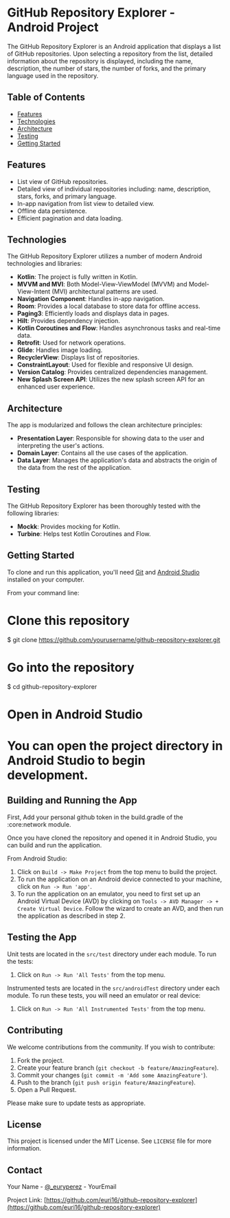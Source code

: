 # GitHub Repository Explorer - Android Project

The GitHub Repository Explorer is an Android application that displays a list of GitHub repositories. Upon selecting a repository from the list, detailed information about the repository is displayed, including the name, description, the number of stars, the number of forks, and the primary language used in the repository.

## Table of Contents

- [Features](#features)
- [Technologies](#technologies)
- [Architecture](#architecture)
- [Testing](#testing)
- [Getting Started](#getting-started)

## Features

- List view of GitHub repositories.
- Detailed view of individual repositories including: name, description, stars, forks, and primary language.
- In-app navigation from list view to detailed view.
- Offline data persistence.
- Efficient pagination and data loading.

## Technologies

The GitHub Repository Explorer utilizes a number of modern Android technologies and libraries:

- **Kotlin**: The project is fully written in Kotlin.
- **MVVM and MVI**: Both Model-View-ViewModel (MVVM) and Model-View-Intent (MVI) architectural patterns are used.
- **Navigation Component**: Handles in-app navigation.
- **Room**: Provides a local database to store data for offline access.
- **Paging3**: Efficiently loads and displays data in pages.
- **Hilt**: Provides dependency injection.
- **Kotlin Coroutines and Flow**: Handles asynchronous tasks and real-time data.
- **Retrofit**: Used for network operations.
- **Glide**: Handles image loading.
- **RecyclerView**: Displays list of repositories.
- **ConstraintLayout**: Used for flexible and responsive UI design.
- **Version Catalog**: Provides centralized dependencies management.
- **New Splash Screen API**: Utilizes the new splash screen API for an enhanced user experience.

## Architecture

The app is modularized and follows the clean architecture principles:

- **Presentation Layer**: Responsible for showing data to the user and interpreting the user's actions.
- **Domain Layer**: Contains all the use cases of the application.
- **Data Layer**: Manages the application's data and abstracts the origin of the data from the rest of the application.

## Testing

The GitHub Repository Explorer has been thoroughly tested with the following libraries:

- **Mockk**: Provides mocking for Kotlin.
- **Turbine**: Helps test Kotlin Coroutines and Flow.

## Getting Started

To clone and run this application, you'll need [Git](https://git-scm.com) and [Android Studio](https://developer.android.com/studio) installed on your computer.

From your command line:

# Clone this repository
$ git clone https://github.com/yourusername/github-repository-explorer.git

# Go into the repository
$ cd github-repository-explorer

# Open in Android Studio
# You can open the project directory in Android Studio to begin development.

## Building and Running the App

First, Add your personal github token in the build.gradle of the :core:network module.

Once you have cloned the repository and opened it in Android Studio, you can build and run the application.

From Android Studio:

1. Click on `Build -> Make Project` from the top menu to build the project.
2. To run the application on an Android device connected to your machine, click on `Run -> Run 'app'`.
3. To run the application on an emulator, you need to first set up an Android Virtual Device (AVD) by clicking on `Tools -> AVD Manager -> + Create Virtual Device`. Follow the wizard to create an AVD, and then run the application as described in step 2.

## Testing the App

Unit tests are located in the `src/test` directory under each module. To run the tests:

1. Click on `Run -> Run 'All Tests'` from the top menu.

Instrumented tests are located in the `src/androidTest` directory under each module. To run these tests, you will need an emulator or real device:

1. Click on `Run -> Run 'All Instrumented Tests'` from the top menu.

## Contributing

We welcome contributions from the community. If you wish to contribute:

1. Fork the project.
2. Create your feature branch (`git checkout -b feature/AmazingFeature`).
3. Commit your changes (`git commit -m 'Add some AmazingFeature'`).
4. Push to the branch (`git push origin feature/AmazingFeature`).
5. Open a Pull Request.

Please make sure to update tests as appropriate.

## License

This project is licensed under the MIT License. See `LICENSE` file for more information.

## Contact

Your Name - [@_euryperez](https://twitter.com/_euryperez) - YourEmail

Project Link: [https://github.com/euri16/github-repository-explorer](https://github.com/euri16/github-repository-explorer)

